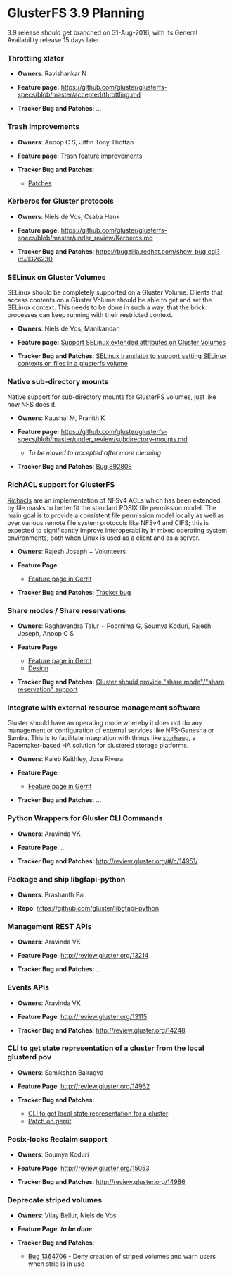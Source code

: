 # GlusterFS 3.9 Planning

3.9 release should get branched on 31-Aug-2016, with its General Availability release 15 days later.


### Throttling xlator
* **Owners**:
  Ravishankar N

* **Feature page:**
  <https://github.com/gluster/glusterfs-specs/blob/master/accepted/throttling.md>

* **Tracker Bug and Patches**:
...

### Trash Improvements
* **Owners**:
  Anoop C S, Jiffin Tony Thottan

* **Feature page**:
  [Trash feature
  improvements](https://github.com/gluster/glusterfs-specs/blob/master/accepted/Trash-Improvements.md)

* **Tracker Bug and Patches**:
  * [Patches](http://review.gluster.org/#/q/topic:bug-1264849+OR+topic:bug-1264847+OR+topic:bug-1264853+OR+topic:bug-1264857)


### Kerberos for Gluster protocols
* **Owners**:
  Niels de Vos, Csaba Henk

* **Feature page:**
  <https://github.com/gluster/glusterfs-specs/blob/master/under_review/Kerberos.md>

* **Tracker Bug and Patches**:
  <https://bugzilla.redhat.com/show_bug.cgi?id=1326230>


### SELinux on Gluster Volumes
SELinux should be completely supported on a Gluster Volume. Clients that access
contents on a Gluster Volume should be able to get and set the SELinux context.
This needs to be done in such a way, that the brick processes can keep running
with their restricted context.

* **Owners**:
  Niels de Vos, Manikandan

* **Feature page:**
  [Support SELinux extended attributes on Gluster
  Volumes](https://github.com/gluster/glusterfs-specs/blob/master/accepted/SELinux-client-support.md)

* **Tracker Bug and Patches**:
  [SELinux translator to support setting SELinux contexts on files in a glusterfs
  volume](https://bugzilla.redhat.com/1318100)


### Native sub-directory mounts
Native support for sub-directory mounts for GlusterFS volumes, just like how
NFS does it.

* **Owners**:
  Kaushal M, Pranith K

* **Feature page:**
  <https://github.com/gluster/glusterfs-specs/blob/master/under_review/subdirectory-mounts.md>
  - _To be moved to accepted after more cleaning_

* **Tracker Bug and Patches**:
  [Bug 892808](https://bugzilla.redhat.com/show_bug.cgi?id=892808)


### RichACL support for GlusterFS
[Richacls] are an implementation of NFSv4 ACLs which has been extended by file
masks to better fit the standard POSIX file permission model. The main goal is
to provide a consistent file permission model locally as well as over various
remote file system protocols like NFSv4 and CIFS; this is expected to
significantly improve interoperability in mixed operating system environments,
both when Linux is used as a client and as a server.

* **Owners**:
  Rajesh Joseph + Volunteers

* **Feature Page**:
  * [Feature page in Gerrit](http://review.gluster.org/13791)

* **Tracker Bug and Patches**:
  [Tracker bug](https://bugzilla.redhat.com/1326233)


### Share modes / Share reservations
* **Owners**:
  Raghavendra Talur + Poornima G, Soumya Koduri, Rajesh Joseph, Anoop C S

* **Feature Page**:
  * [Feature page in Gerrit](http://review.gluster.org/13780)
  * [Design](http://review.gluster.org/13779)

* **Tracker Bug and Patches**:
  [Gluster should provide "share mode"/"share reservation" support](https://bugzilla.redhat.com/1263231)


### Integrate with external resource management software
Gluster should have an operating mode whereby it does not do any management or
configuration of external services like NFS-Ganesha or Samba. This is to
facilitate integration with things like [storhaug], a Pacemaker-based HA
solution for clustered storage platforms.

* **Owners**:
  Kaleb Keithley, Jose Rivera

* **Feature Page**:
  * [Feature page in Gerrit](http://review.gluster.org/13888)

* **Tracker Bug and Patches**:
  ...


### Python Wrappers for Gluster CLI Commands
* **Owners**:
  Aravinda VK

* **Feature Page**:
...

* **Tracker Bug and Patches**:
http://review.gluster.org/#/c/14951/

### Package and ship libgfapi-python
* **Owners**:
  Prashanth Pai

* **Repo**:
  https://github.com/gluster/libgfapi-python

### Management REST APIs
* **Owners**:
Aravinda VK

* **Feature Page**:
http://review.gluster.org/13214

* **Tracker Bug and Patches**:
...

### Events APIs
* **Owners**:
Aravinda VK

* **Feature Page**:
http://review.gluster.org/13115

* **Tracker Bug and Patches**:
http://review.gluster.org/14248

### CLI to get state representation of a cluster from the local glusterd pov
* **Owners**:
Samikshan Bairagya

* **Feature Page**:
http://review.gluster.org/14962

* **Tracker Bug and Patches**:
  * [CLI to get local state representation for a cluster](https://bugzilla.redhat.com/show_bug.cgi?id=1353156)
  * [Patch on gerrit](http://review.gluster.org/14873)

### Posix-locks Reclaim support
* **Owners**:
Soumya Koduri

* **Feature Page**:
http://review.gluster.org/15053

* **Tracker Bug and Patches**:
http://review.gluster.org/14986

### Deprecate striped volumes

* **Owners**:
Vijay Bellur, Niels de Vos

* **Feature Page**:
***to be done***

* **Tracker Bug and Patches**:
  * [Bug 1364706](https://bugzilla.redhat.com/1364706) - Deny creation of striped volumes and warn users when strip is in use


[Admin Guide]: ...
[Richacls]: http://www.bestbits.at/richacl/
[Storhaug]: https://github.com/linux-ha-storage/storhaug

